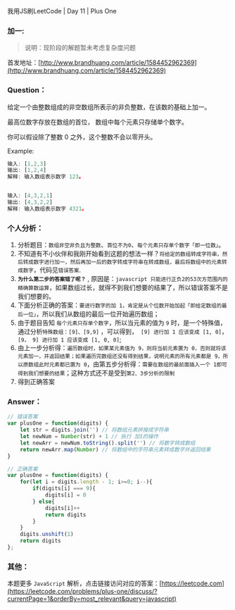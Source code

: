 我用JS刷LeetCode | Day 11 |  Plus One
###  加一:

> 说明：现阶段的解题暂未考虑复杂度问题

首发地址：[http://www.brandhuang.com/article/1584452962369](http://www.brandhuang.com/article/1584452962369)

### Question：
给定一个由整数组成的非空数组所表示的非负整数，在该数的基础上加一。

最高位数字存放在数组的首位， 数组中每个元素只存储单个数字。

你可以假设除了整数 0 之外，这个整数不会以零开头。

Example:

```javascript
输入: [1,2,3]
输出: [1,2,4]
解释: 输入数组表示数字 123。


输入: [4,3,2,1]
输出: [4,3,2,2]
解释: 输入数组表示数字 4321。
```

### 个人分析：
1. 分析题目：`数组非空非负且为整数`、`首位不为0`、`每个元素只存单个数字「即一位数」`。
2. 不知道有不小伙伴和我刚开始看到这题的想法一样？`将给定的数组转成字符串，然后转成数字进行加一，然后再加一后的数字转成字符串在转成数组，最后将数组中的元素转成数字`，代码见`错误答案`.
3. **`为什么第二步的答案错了呢？`** , 原因是：`javascript 只能进行正负2的53次方范围内的精确算数运算`，如果数组过长，就得不到我们想要的结果了，所以错误答案不是我们想要的。
4. 下面分析正确的答案：`要进行数字的加 1，肯定是从个位数开始加起「即给定数组的最后一位」`，所以我们从数组的最后一位开始遍历数组；
5. 由于题目告知 `每个元素只存单个数字`，所以当元素的值为 `9` 时，是一个特殊值，通过分析`特殊数组：[9]、[9,9]` ，可以得到，` [9] 进行加 1 应该变成 [1, 0]`，` [9， 9] 进行加 1 应该变成 [1, 0, 0]`;
6. 由上一步分析得：`遍历数组时，如果某元素值为 9，则将当前元素置为 0，否则就将该元素加一，并返回结果；如果遍历完数组还没有得到结果，说明元素的所有元素都是 9，所以原数组此时元素都已置为 0`，由第五步分析得：`需要在数组的最前面插入一个 1即可得到我们想要的结果`；这种方式还不是受到`第2、3步分析的限制`
7. 得到正确答案


### Answer：

```js
// 错误答案
var plusOne = function(digits) {
    let str = digits.join('') // 将数组元素拼接成字符串
    let newNum = Number(str) + 1 // 执行 加1的操作
    let newArr = newNum.toString().split('') // 将数字转成数组
    return newArr.map(Number) // 将数组中的字符串元素转成数字并返回结果
}

// 正确答案
var plusOne = function(digits) {
    for(let i = digits.length - 1; i>=0; i--){
        if(digits[i] === 9){
            digits[i] = 0
        } else{
            digits[i]++
            return digits
        }
    }
    digits.unshift(1)
    return digits
};
```

### 其他：

本题更多 `JavaScript` 解析，点击链接访问对应的答案：[https://leetcode.com](https://leetcode.com/problems/plus-one/discuss/?currentPage=1&orderBy=most_relevant&query=javascript)


